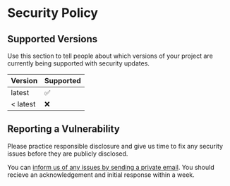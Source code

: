 # Security Policy

## Supported Versions

Use this section to tell people about which versions of your project are
currently being supported with security updates.

| Version  | Supported          |
| -------  | ------------------ |
| latest   | :white_check_mark: |
| < latest | :x:                |

## Reporting a Vulnerability

Please practice responsible disclosure and give us time to fix any security issues before they are publicly disclosed.

You can <a href="mailto:hello@superorbital.io&subject=superorbital/wordchain repo security submission&body=Security Vulnerability Disclosure:  ">inform us of any issues by sending a private email</a>. You should recieve an acknowledgement and initial response within a week.
